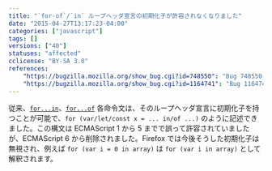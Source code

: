 ```yaml
---
title: "`for-of`/`in` ループヘッダ宣言の初期化子が許容されなくなりました"
date: "2015-04-27T13:17:23-04:00"
categories: ["javascript"]
tags: []
versions: ["40"]
statuses: "affected"
cclicense: "BY-SA 3.0"
references:
    "https://bugzilla.mozilla.org/show_bug.cgi?id=748550": "Bug 748550 - Remove InitialiserNoIn[opt] from ... in for(var ... in obj) to help simplify ES6"
    "https://bugzilla.mozilla.org/show_bug.cgi?id=1164741": "Bug 1164741 - Add back partial support for |for (var i = 0 in obj);| syntax, ignoring the initializer rather than failing on it"
---
```

従来、[`for...in`](https://developer.mozilla.org/ja/docs/Web/JavaScript/Reference/Statements/for...in)、[`for...of`](https://developer.mozilla.org/ja/docs/Web/JavaScript/Reference/Statements/for...of) 各命令文は、そのループヘッダ宣言に初期化子を持つことが可能で、`for (var/let/const x = ... in/of ...)` のように記述できました。この構文は ECMAScript 1 から 5 までで誤って許容されていましたが、ECMAScript 6 から削除されました。Firefox では今後そうした初期化子は無視され、例えば `for (var i = 0 in array)` は `for (var i in array)` として解釈されます。
